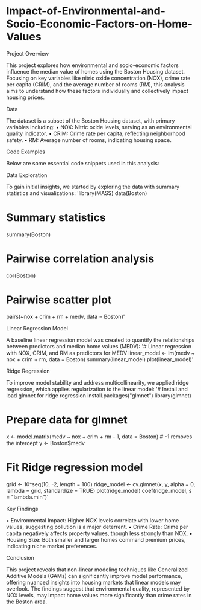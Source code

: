 # Impact-of-Environmental-and-Socio-Economic-Factors-on-Home-Values

Project Overview

This project explores how environmental and socio-economic factors influence the median value of homes using the Boston Housing dataset. Focusing on key variables like nitric oxide concentration (NOX), crime rate per capita (CRIM), and the average number of rooms (RM), this analysis aims to understand how these factors individually and collectively impact housing prices.

Data

The dataset is a subset of the Boston Housing dataset, with primary variables including:
	•	NOX: Nitric oxide levels, serving as an environmental quality indicator.
	•	CRIM: Crime rate per capita, reflecting neighborhood safety.
	•	RM: Average number of rooms, indicating housing space.

Code Examples

Below are some essential code snippets used in this analysis:

Data Exploration

To gain initial insights, we started by exploring the data with summary statistics and visualizations:
'library(MASS)
data(Boston)

# Summary statistics
summary(Boston)

# Pairwise correlation analysis
cor(Boston)

# Pairwise scatter plot
pairs(~nox + crim + rm + medv, data = Boston)'

Linear Regression Model

A baseline linear regression model was created to quantify the relationships between predictors and median home values (MEDV):
'# Linear regression with NOX, CRIM, and RM as predictors for MEDV
linear_model <- lm(medv ~ nox + crim + rm, data = Boston)
summary(linear_model)
plot(linear_model)'

Ridge Regression

To improve model stability and address multicollinearity, we applied ridge regression, which applies regularization to the linear model:
'# Install and load glmnet for ridge regression
install.packages("glmnet")
library(glmnet)

# Prepare data for glmnet
x <- model.matrix(medv ~ nox + crim + rm - 1, data = Boston)  # -1 removes the intercept
y <- Boston$medv

# Fit Ridge regression model
grid <- 10^seq(10, -2, length = 100)
ridge_model <- cv.glmnet(x, y, alpha = 0, lambda = grid, standardize = TRUE)
plot(ridge_model)
coef(ridge_model, s = "lambda.min")'

Key Findings

•	Environmental Impact: Higher NOX levels correlate with lower home values, suggesting pollution is a major deterrent.
•	Crime Rate: Crime per capita negatively affects property values, though less strongly than NOX.
•	Housing Size: Both smaller and larger homes command premium prices, indicating niche market preferences.

Conclusion

This project reveals that non-linear modeling techniques like Generalized Additive Models (GAMs) can significantly improve model performance, offering nuanced insights into housing markets that linear models may overlook. The findings suggest that environmental quality, represented by NOX levels, may impact home values more significantly than crime rates in the Boston area.
